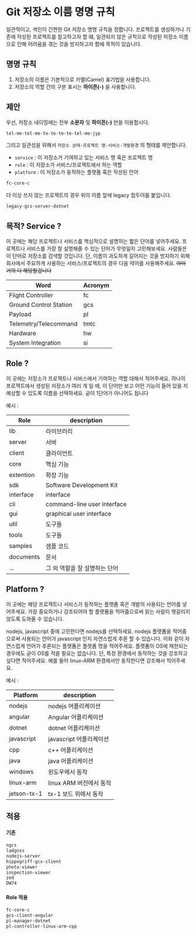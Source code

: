# Git 저장소 이름 명명 규칙

일관적이고, 색인이 간편한 Git 저장소 명명 규칙을 정합니다. 프로젝트를 생성하거나 기존에 작성된 프로젝트를 참고하고자 할 떄, 일관되지 않은 규칙으로 작성된 저장소 이름으로 인해 어려움을 겪는 것을 방지하고자 함에 목적이 있습니다.

## 명명 규칙

1. 저장소의 이름은 기본적으로 카멜(Camel) 표기법을 사용합니다.
2. 저장소의 역할 간의 구분 표시는 **하이픈(-)** 을 사용합니다.

## 제안

우선, 저장소 네이밍에는 전부 **소문자** 및 **하이픈(-)** 만을 이용합시다.
```bash
tel-me-tel-me-te-te-te-te-tel-me-jyp
```
그리고 일관성을 위해서 `저장소 상태-프로젝트 명-서비스-개발환경` 의 형태를 제안합니다.

- `service` : 이 저장소가 기여하고 있는 서비스 명 혹은 프로젝트 명
- `role` : 이 저장소가 서비스/프로젝트에서 하는 역할
- `platform` : 이 저장소가 동작하는 플랫폼 혹은 작성된 언어
```bash
fc-core-c
```

더 이상 쓰지 않는 프로젝트의 경우 위의 이름 앞에 legacy 접두어를 붙입니다.
```bash
legacy-gcs-server-dotnet
```

## 목적? Service ?

이 곳에는 해당 프로젝트나 서비스를 핵심적으로 설명하는 짧은 단어를 넣어주세요. 프로젝트나 서비스를 가장 잘 설명해줄 수 있는 단어가 무엇일지 고민해보세요. 사람들은 이 단어로 저장소를 검색할 것입니다. 단, 이름이 과도하게 길어지는 것을 방지하기 위해 회사에서 주요하게 사용하는 서비스/프로젝트의 경우 다음 약어를 사용해주세요. ~~아마 거의 다 해당할겁니다~~

| Word |  Acronym |
| --- | --- |
| Flight Controller | fc |
| Ground Control Station | gcs |
| Payload | pl |
| Telemetry/Telecommand | tmtc |
| Hardware | hw |
| System Integration | si |

## Role ?

이 곳에는 저장소가 프로젝트나 서비스에서 기여하는 역할 대해서 적어주세요. 하나의 프로젝트에서 생성된 저장소가 여러 개 일 때, 이 단어만 보고 어떤 기능이 들어 있을 지 예상할 수 있도록 이름을 선택하세요. 굳이 1단어가 아니어도 됩니다

예시 :

| Role | description   |
| --- | --- |
| lib | 라이브러리 |
| server | 서버 |
| client | 클라이언트 |
| core | 핵심 기능 |
| extention | 확장 기능 |
| sdk | Software Development Kit |
| interface | interface |
| cli | command-line user interface |
| gui | graphical user interface |
| util | 도구들 |
| tools | 도구들 |
| samples | 샘플 코드 |
| documents | 문서 |
| ...|그 외 역할을 잘 설명하는 단어|

## Platform ?

이 곳에는 해당 프로젝트나 서비스가 동작하는 플랫폼 혹은 개발의 사용되는 언어를 넣어주세요. 가장 중요하거나 강조되어야 할 플랫폼을 적어줌으로써 읽는 사람이 헷갈리지 않도록 도와줄 수 있습니다.

nodejs, javascript 중에 고민한다면 nodejs를 선택하세요. nodejs 플랫폼을 적어줌으로써 사용되는 언어가 javascript 인지 자연스럽게 추론 할 수 있습니다. 이와 같이 자연스럽게 언어가 추론되는 플랫폼은 플랫폼 명을 적어주세요. 플랫폼이 OS에 제한되는 경우에도 굳이 OS를 적을 필요는 없습니다. 단, 특정 환경에서 동작하는 것을 강조하고 싶다면 적어주세요. 예를 들어 linux-ARM 환경에서만 동작한다면 강조해서 적어주세요. 

예시 :

| Platform | description   |
| --- | --- |
| nodejs | nodejs 어플리케이션 |
| angular | Angular 어플리케이션 |
| dotnet | dotnet 어플리케이션 |
| javascript | javascript 어플리케이션 |
| cpp | c++ 어플리케이션 |
| java | java 어플리케이션 |
| windows | 윈도우에서 동작 |
| linux-arm | linux ARM 버전에서 동작 |
| jetson-tx-1 | tx-1 보드 위에서 동작 |

## 적용

#### 기존

```bash
ngcs
ladgnss
nodejs-server
hippogriff-gcs-client
photo-viewer
inspection-viewer
zed
DW74
```

#### Role 적용

```bash
fc-core-c
gcs-client-angular
pl-manager-dotnet
pl-controller-linux-arm-cpp
```
